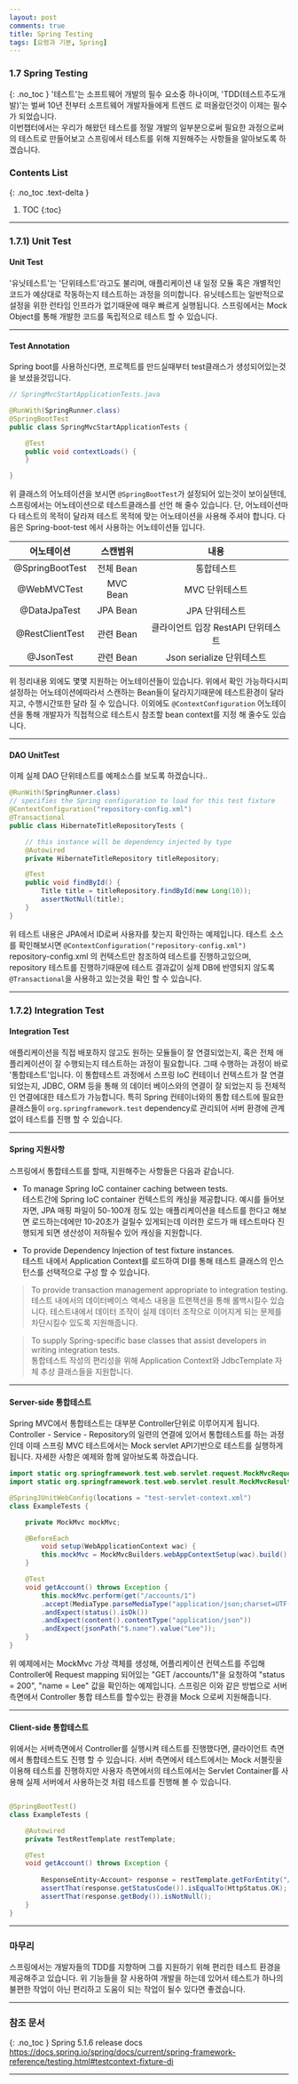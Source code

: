 ```yaml
---
layout: post
comments: true
title: Spring Testing
tags: [요령과 기본, Spring]
---
```


### 1.7 Spring Testing
{: .no_toc }
'테스트'는 소프트웨어 개발의 필수 요소중 하나이며, 'TDD(테스트주도개발)'는 벌써 10년 전부터 소프트웨어 개발자들에게 트렌드 로 떠올랐던것이 이제는 필수가 되었습니다.    
이번챕터에서는 우리가 해왔던 테스트를 정말 개발의 일부분으로써 필요한 과정으로써의 테스트로 만들어보고 스프링에서 테스트를 위해 지원해주는 사항들을 알아보도록 하겠습니다.
  
### Contents List
{: .no_toc .text-delta }

1. TOC
{:toc}

---

### 1.7.1) Unit Test
#### Unit Test

'유닛테스트'는 '단위테스트'라고도 불리며, 애플리케이션 내 일정 모듈 혹은 개별적인 코드가 예상대로 작동하는지 테스트하는 과정을 의미합니다. 유닛테스트는 일반적으로 설정을 위한 런타임 인프라가 없기때문에 매우 빠르게 실행됩니다. 스프링에서는 Mock Object를 통해 개발한 코드를 독립적으로 테스트 할 수 있습니다.

---

#### Test Annotation

Spring boot를 사용하신다면, 프로젝트를 만드실때부터 test클래스가 생성되어있는것을 보셨을것입니다.  
  
```java
// SpringMvcStartApplicationTests.java

@RunWith(SpringRunner.class)
@SpringBootTest
public class SpringMvcStartApplicationTests {

    @Test
    public void contextLoads() {
    }

}
```
  
위 클래스의 어노테이션을 보시면 `@SpringBootTest`가 설정되어 있는것이 보이실텐데, 스프링에서는 어노테이션으로 테스트클래스를 선언 해 줄수 있습니다.  단, 어노테이션마다 테스트의 목적이 달라져 테스트 목적에 맞는 어노테이션을 사용해 주셔야 합니다. 다음은 Spring-boot-test 에서 사용하는 어노테이션들 입니다.  
  
|어노테이션|스캔범위|내용|
|:--:|:--:|:--:|
|@SpringBootTest|전체 Bean|통합테스트|
|@WebMVCTest|MVC Bean|MVC 단위테스트|
|@DataJpaTest|JPA Bean|JPA 단위테스트|
|@RestClientTest|관련 Bean|클라이언트 입장 RestAPI 단위테스트|
|@JsonTest|관련 Bean|Json serialize 단위테스트|
  
위 정리내용 외에도 몇몇 지원하는 어노테이션들이 있습니다. 위에서 확인 가능하다시피 설정하는 어노테이션에따라서 스캔하는 Bean들이 달라지기때문에 테스트환경이 달라지고, 수행시간또한 달라 질 수 있습니다. 이외에도 `@ContextConfiguration` 어노테이션을 통해 개발자가 직접적으로 테스트시 참조할 bean context를 지정 해 줄수도 있습니다.   
  
---

#### DAO UnitTest

이제 실제 DAO 단위테스트를 예제소스를 보도록 하겠습니다..  

```java
@RunWith(SpringRunner.class)
// specifies the Spring configuration to load for this test fixture
@ContextConfiguration("repository-config.xml")
@Transactional
public class HibernateTitleRepositoryTests {

    // this instance will be dependency injected by type
    @Autowired
    private HibernateTitleRepository titleRepository;

    @Test
    public void findById() {
        Title title = titleRepository.findById(new Long(10));
        assertNotNull(title);
    }
}
```

위 테스트 내용은 JPA에서 ID로써 사용자를 찾는지 확인하는 예제입니다. 테스트 소스를 확인해보시면 `@ContextConfiguration("repository-config.xml")` repository-config.xml 의 컨텍스트만 참조하여 테스트를 진행하고있으며, repository 테스트를 진행하기때문에 테스트 결과값이 실제 DB에 반영되지 않도록 `@Transactional`을 사용하고 있는것을 확인 할 수 있습니다.  

---

### 1.7.2) Integration Test
#### Integration Test  

애플리케이션을 직접 배포하지 않고도 원하는 모듈들이 잘 연결되었는지, 혹은 전체 애플리케이션이 잘 수행되는지 테스트하는 과정이 필요합니다. 그때 수행하는 과정이 바로 '통합테스트'입니다. 이 통합테스트 과정에서 스프링 IoC 컨테이너 컨텍스트가 잘 연결되었는지, JDBC,  ORM 등을 통해 의 데이터 베이스와의 연결이 잘 되었는지 등 전체적인 연결에대한 테스트가 가능합니다.  특히 Spring 컨테이너와의 통합 테스트에 필요한 클래스들이 `org.springframework.test` dependency로 관리되어 서버 환경에 관계없이 테스트를 진행 할 수 있습니다.  

---

#### Spring 지원사항

스프링에서 통합테스트를 할때, 지원해주는 사항들은 다음과 같습니다.

- To manage Spring IoC container caching between tests.   
테스트간에 Spring IoC container 컨텍스트의 캐싱을 제공합니다. 예시를 들어보자면, JPA 매핑 파일이 50-100개 정도 있는 애플리케이션을 테스트를 한다고 해보면 로드하는데에만 10-20초가 걸릴수 있게되는데 이러한 로드가 매 테스트마다 진행되게 되면 생산성이 저하될수 있어 캐싱을 지원합니다.   
    
- To provide Dependency Injection of test fixture instances.  
테스트 내에서 Application Context를 로드하여 DI를 통해 테스트 클래스의 인스턴스를 선택적으로 구성 할 수 있습니다.  
  
> To provide transaction management appropriate to integration testing.  
테스트 내에서의 데이터베이스 액세스 내용을 트랜잭션을 통해 롤백시킬수 있습니다. 테스트내에서 데이터 조작이 실제 데이터 조작으로 이어지게 되는 문제를 차단시킬수 있도록 지원해줍니다.  
  
> To supply Spring-specific base classes that assist developers in writing integration tests.  
통합테스트 작성의 편리성을 위해 Application Context와 JdbcTemplate 자체 추상 클래스들을 지원합니다.  

---

#### Server-side 통합테스트

Spring MVC에서 통합테스트는 대부분 Controller단위로 이루어지게 됩니다. Controller - Service - Repository의 일련의 연결에 있어서 통합테스트를 하는 과정인데 이때 스프링 MVC 테스트에서는 Mock servlet API기반으로 테스트를 실행하게됩니다. 자세한 사항은 예제와 함께 알아보도록 하겠습니다.  

```java
import static org.springframework.test.web.servlet.request.MockMvcRequestBuilders.*;
import static org.springframework.test.web.servlet.result.MockMvcResultMatchers.*;

@SpringJUnitWebConfig(locations = "test-servlet-context.xml")
class ExampleTests {

    private MockMvc mockMvc;

    @BeforeEach
        void setup(WebApplicationContext wac) {
        this.mockMvc = MockMvcBuilders.webAppContextSetup(wac).build();
    }

    @Test
    void getAccount() throws Exception {
        this.mockMvc.perform(get("/accounts/1")
        .accept(MediaType.parseMediaType("application/json;charset=UTF-8")))
        .andExpect(status().isOk())
        .andExpect(content().contentType("application/json"))
        .andExpect(jsonPath("$.name").value("Lee"));
    }
}
```

위 예제에서는 MockMvc 가상 객체를 생성해, 어플리케이션 컨텍스트를 주입해 Controller에 Request mapping 되어있는 "GET /accounts/1"을 요청하여 "status = 200", "name = Lee" 값을 확인하는 예제입니다. 스프링은 이와 같은 방법으로 서버 측면에서 Controller 통합 테스트를 할수있는 환경을 Mock 으로써 지원해줍니다.

---

#### Client-side 통합테스트

위에서는 서버측면에서 Controller를 실행시켜 테스트를 진행했다면, 클라이언트 측면에서 통합테스트도 진행 할 수 있습니다. 서버 측면에서 테스트에서는 Mock 서블릿을 이용해 테스트를 진행하지만 사용자 측면에서의 테스트에서는 Servlet Container를 사용해 실제 서버에서 사용하는것 처럼 테스트를 진행해 볼 수 있습니다.

```java

@SpringBootTest()
class ExampleTests {

    @Autowired
    private TestRestTemplate restTemplate;

    @Test
    void getAccount() throws Exception {
    
        ResponseEntity<Account> response = restTemplate.getForEntity("/accounts/1", Account.class);
        assertThat(response.getStatusCode()).isEqualTo(HttpStatus.OK);
        assertThat(response.getBody()).isNotNull();
    }
}
```

---

### 마무리
스프링에서는 개발자들의 TDD를 지향하며 그를 지원하기 위해 편리한 테스트 환경을 제공해주고 있습니다. 위 기능들을 잘 사용하여 개발을 하는데 있어서 테스트가 하나의 불편한 작업이 아닌 편리하고 도움이 되는 작업이 될수 있다면 좋겠습니다.  

--- 

### 참조 문서
{: .no_toc }
Spring 5.1.6 release docs  
<https://docs.spring.io/spring/docs/current/spring-framework-reference/testing.html#testcontext-fixture-di>


---
